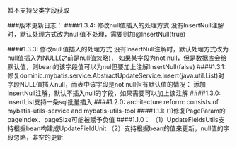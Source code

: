 

暂不支持父类字段获取



###版本更新日志：
####1.3.4: 修改null值插入的处理方式
    没有InsertNull注解时，默认处理方式改为null值不处理，需要则加@InsertNull(true)

####1.3.3: 修改null值插入的处理方式
    没有InsertNull注解时，默认处理方式改为null值插入为NULL(之前是null值忽略)，
    如果某字段为not null，但是数据库会给默认值，则bean的该字段值可以为nul但要加上注解InsertNull(false)
####1.3.1:
    修复dominic.mybatis.service.AbstractUpdateService.insert(java.util.List<T>)对字段NULL值插入null，而表中该字段是not null但有默认值的情况：
        添加InsertNull注解，默认不插入null的字段，如果需要可以加上该注解
####1.3.0:
    insertList支持一条sql批量插入
####1.2.0:
    architecture reform:
        consists of mybatis-utils-service and mybatis-utils-tool
####1.1.1:
    (1)修复PageParam的pageIndex、pageSize可能被赋予负值
####1.1.0： 
    （1）UpdateFieldsUtils支持根据bean构建成UpdateFieldUnit
    （2）支持根据bean的值来更新，null值的字段忽略，非空的更新

